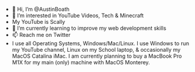 - 👋 Hi, I’m @AustinBoath
- 👀 I’m interested in YouTube Videos, Tech & Minecraft
- My YouTube is Scally
- 🌱 I’m currently learning to improve my web development skills
- 📫 Reach me on Twitter
- I use all Operating Systems, Windows/Mac/Linux. I use Windows to run my YouTube channel, Linux on my School laptop, & occasionally my MacOS Catalina iMac. I am currently planning to buy a MacBook Pro M1X for my main (only) machine with MacOS Monterey.

<!---
AustinBoath/AustinBoath is a ✨ special ✨ repository because its `README.md` (this file) appears on your GitHub profile.
You can click the Preview link to take a look at your changes.
--->
